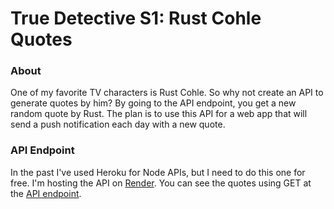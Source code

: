 # True Detective S1: Rust Cohle Quotes
### About
One of my favorite TV characters is Rust Cohle. So why not create an API to generate quotes by him? By going to the API endpoint, you get a new random quote by Rust. The plan is to use this API for a web app that will send a push notification each day with a new quote. 

### API Endpoint
In the past I've used Heroku for Node APIs, but I need to do this one for free. I'm hosting the API on [Render](https://render.com). You can see the quotes using GET at the [API endpoint]([https://](https://rust-cohle-quotes.onrender.com/new-quote)https://rust-cohle-quotes.onrender.com/new-quote).
